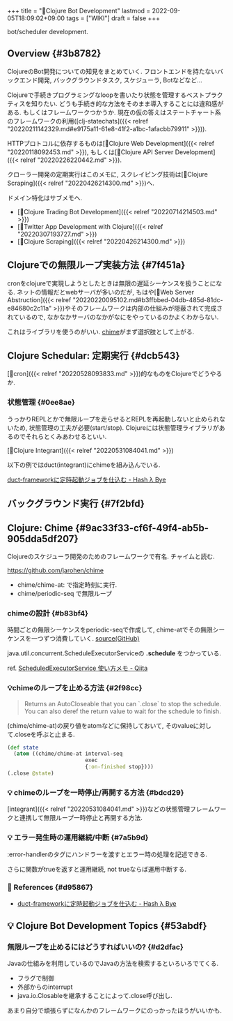 +++
title = "📝Clojure Bot Development"
lastmod = 2022-09-05T18:09:02+09:00
tags = ["WIKI"]
draft = false
+++

bot/scheduler development.


## Overview {#3b8782}

ClojureのBot開発についての知見をまとめていく. フロントエンドを持たないバックエンド開発, バックグラウンドタスク, スケジューラ, Botなどなど...

Clojureで手続きプログラミングなloopを書いたり状態を管理するベストプラクティスを知りたい. どうも手続き的な方法をそのまま導入することには違和感がある. もしくはフレームワークつかうか. 現在の仮の答えはステートチャート系のフレームワークの利用([clj-statechats]({{< relref "20220211142329.md#e9175a11-61e8-41f2-a1bc-1afacbb79911" >}})).

HTTPプロトコルに依存するものは[📝Clojure Web Development]({{< relref "20220118092453.md" >}}), もしくは[📝Clojure API Server Development]({{< relref "20220226220442.md" >}}).

クローラー開発の定期実行はこのメモに, スクレイピング技術は[📝Clojure Scraping]({{< relref "20220426214300.md" >}})へ.

ドメイン特化はサブメモへ.

-   [📝Clojure Trading Bot Development]({{< relref "20220714214503.md" >}})
-   [📝Twitter App Development with Clojure]({{< relref "20220307193727.md" >}})
-   [📝Clojure Scraping]({{< relref "20220426214300.md" >}})


## Clojureでの無限ループ実装方法 {#7f451a}

cronをclojureで実現しようとしたときは無限の遅延シーケンスを扱うことになる. ネットの情報だとwebサーバが多いのだが, もはや[📝Web Server Abstruction]({{< relref "20220220095102.md#b3ffbbed-04db-485d-81dc-e84680c2c11a" >}})やそのフレームワークは内部の仕組みが隠蔽されて完成されているので, なかなかサーバのなかがなにをやっているのかよくわからない.

これはライブラリを使うのがいい. [chime](https://github.com/jarohen/chime)がまず選択肢として上がる.


## Clojure Schedular: 定期実行 {#dcb543}

[📝cron]({{< relref "20220528093833.md" >}})的なものをClojureでどうやるか.


### 状態管理 {#0ee8ae}

うっかりREPLとかで無限ループを走らせるとREPLを再起動しないと止められないため, 状態管理の工夫が必要(start/stop). Clojureには状態管理ライブラリがあるのでそれらとくみあわせるといい.

[📝Clojure Integrant]({{< relref "20220531084041.md" >}})

以下の例ではduct(integrant)にchimeを組み込んでいる.

[duct-frameworkに定時起動ジョブを仕込む - Hash λ Bye](https://ilyaletre.hatenablog.com/entry/2018/04/15/175037)


## バックグラウンド実行 {#7f2bfd}


## Clojure: Chime {#9ac33f33-cf6f-49f4-ab5b-905dda5df207}

Clojureのスケジューラ開発のためのフレームワークで有名. チャイムと読む.

<https://github.com/jarohen/chime>

-   chime/chime-at: で指定時刻に実行.
-   chime/periodic-seq で無限ループ


### chimeの設計 {#b83bf4}

時間ごとの無限シーケンスをperiodic-seqで作成して, chime-atでその無限シーケンスを一つずつ消費していく. [source(GitHub)](https://github.com/jarohen/chime/blob/fa0b6e8c0f68e6d6134aee6ba9eb2ce032ba65b0/src/chime/core.clj#L112)

java.util.concurrent.ScheduleExecutorServiceの **.schedule** をつかっている.

ref. [ScheduledExecutorService 使い方メモ - Qiita](https://qiita.com/opengl-8080/items/ee8e926cf75e4d6058a2)


### 💡chimeのループを止める方法 {#2f98cc}

> Returns an AutoCloseable that you can \`.close\` to stop the schedule.
> You can also deref the return value to wait for the schedule to finish.

(chime/chime-at)の戻り値をatomなどに保持しておいて, そのvalueに対して.closeを呼ぶと止まる.

```clojure
(def state
  (atom ((chime/chime-at interval-seq
                         exec
                         {:on-finished stop})))
(.close @state)
```


### <span class="org-todo todo _">💡</span> chimeのループを一時停止/再開する方法 {#bdcd29}

[integrant]({{< relref "20220531084041.md" >}})などの状態管理フレームワークと連携して無限ループ一時停止と再開する方法.


### <span class="org-todo todo _">💡</span> エラー発生時の運用継続/中断 {#7a5b9d}

:error-handlerのタグにハンドラーを渡すとエラー時の処理を記述できる.

さらに関数がtrueを返すと運用継続, not trueならば運用中断する.


### <span class="org-todo todo _">🔗</span> References {#d95867}

-   [duct-frameworkに定時起動ジョブを仕込む - Hash λ Bye](https://ilyaletre.hatenablog.com/entry/2018/04/15/175037)


## <span class="org-todo todo _">💡</span> Clojure Bot Development Topics {#53abdf}


### 無限ループを止めるにはどうすればいいの? {#d2dfac}

Javaの仕組みを利用しているのでJavaの方法を検索するといろいろでてくる.

-   フラグで制御
-   外部からのinterrupt
-   java.io.Closableを継承することによって.close呼び出し.

あまり自分で頑張らずになんかのフレームワークにのっかったほうがいいかも.
